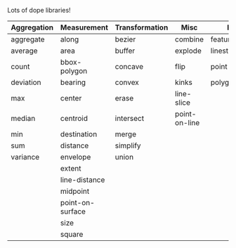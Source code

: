 Lots of dope libraries!

| Aggregation | Measurement      | Transformation | Misc          | Helper            | Data   | Interpolation | Joins  | Classification |
|-------------|------------------|----------------|---------------|-------------------|--------|---------------|--------|-----------------
| aggregate   | along            | bezier         | combine       | featurecollection | filter | hex-grid      | inside | jenks          |
| average     | area             | buffer         | explode       | linestring        | random | isolines      | tag    | nearest        |
| count       | bbox-polygon     | concave        | flip          | point             | remove | planepoint    | within | quantile       |
| deviation   | bearing          | convex         | kinks         | polygon           | sample | point-grid    |        | reclass        |
| max         | center           | erase          | line-slice    |                   |        | square-grid   |        |                |
| median      | centroid         | intersect      | point-on-line |                   |        | tin           |        |                |
| min         | destination      | merge          |               |                   |        | triangle-grid |        |                |
| sum         | distance         | simplify       |               |                   |        |               |        |                |
| variance    | envelope         | union          |               |                   |        |               |        |                |
|             | extent           |                |               |                   |        |               |        |                |
|             | line-distance    |                |               |                   |        |               |        |                |
|             | midpoint         |                |               |                   |        |               |        |                |
|             | point-on-surface |                |               |                   |        |               |        |                |
|             | size             |                |               |                   |        |               |        |                |
|             | square           |                |               |                   |        |               |        |                |
